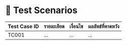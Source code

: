# 🧪 Test Scenarios

| Test Case ID | รายละเอียด | เงื่อนไข | ผลลัพธ์ที่คาดหวัง |
|--------------|------------|----------|-------------------|
| TC001        | ...        | ...      | ...               |
